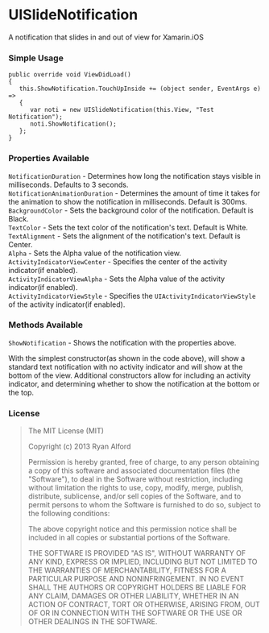 UISlideNotification
===================
A notification that slides in and out of view for Xamarin.iOS

### Simple Usage


    public override void ViewDidLoad()
    {
       this.ShowNotification.TouchUpInside += (object sender, EventArgs e) =>
       {
          var noti = new UISlideNotification(this.View, "Test Notification");
          noti.ShowNotification();
       };
    }
    
### Properties Available

`NotificationDuration` - Determines how long the notification stays visible in milliseconds. Defaults to 3 seconds.  
`NotificationAnimationDuration` - Determines the amount of time it takes for the animation to show the notification in milliseconds. Default is 300ms.  
`BackgroundColor` - Sets the background color of the notification. Default is Black.  
`TextColor` - Sets the text color of the notification's text. Default is White.  
`TextAlignment` - Sets the alignment of the notification's text. Default is Center.  
`Alpha` - Sets the Alpha value of the notification view.  
`ActivityIndicatorViewCenter` - Specifies the center of the activity indicator(if enabled).  
`ActivityIndicatorViewAlpha` - Sets the Alpha value of the activity indicator(if enabled).  
`ActivityIndicatorViewStyle` - Specifies the `UIActivityIndicatorViewStyle` of the activity indicator(if enabled).

### Methods Available

`ShowNotification` - Shows the notification with the properties above.  

With the simplest constructor(as shown in the code above), will show a standard text notification with no activity indicator and will show at the bottom of the view. Additional constructors allow for including an activity indicator, and determining whether to show the notification at the bottom or the top.

### License
> The MIT License (MIT)
> 
> Copyright (c) 2013 Ryan Alford
> 
> Permission is hereby granted, free of charge, to any person obtaining a copy
> of this software and associated documentation files (the "Software"), to deal
> in the Software without restriction, including without limitation the rights
> to use, copy, modify, merge, publish, distribute, sublicense, and/or sell
> copies of the Software, and to permit persons to whom the Software is
> furnished to do so, subject to the following conditions:
> 
> The above copyright notice and this permission notice shall be included in all
> copies or substantial portions of the Software.
> 
> THE SOFTWARE IS PROVIDED "AS IS", WITHOUT WARRANTY OF ANY KIND, EXPRESS OR
> IMPLIED, INCLUDING BUT NOT LIMITED TO THE WARRANTIES OF MERCHANTABILITY,
> FITNESS FOR A PARTICULAR PURPOSE AND NONINFRINGEMENT. IN NO EVENT SHALL THE
> AUTHORS OR COPYRIGHT HOLDERS BE LIABLE FOR ANY CLAIM, DAMAGES OR OTHER
> LIABILITY, WHETHER IN AN ACTION OF CONTRACT, TORT OR OTHERWISE, ARISING FROM,
> OUT OF OR IN CONNECTION WITH THE SOFTWARE OR THE USE OR OTHER DEALINGS IN THE
> SOFTWARE.
